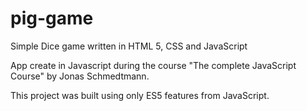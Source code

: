# pig-game

Simple Dice game written in HTML 5, CSS and JavaScript

App create in Javascript during the course "The complete JavaScript Course" by Jonas Schmedtmann.

This project was built using only ES5 features from JavaScript.
